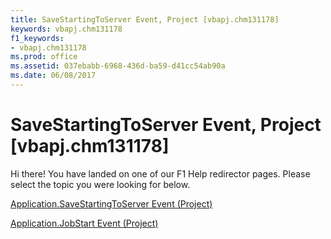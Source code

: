 ```yaml
---
title: SaveStartingToServer Event, Project [vbapj.chm131178]
keywords: vbapj.chm131178
f1_keywords:
- vbapj.chm131178
ms.prod: office
ms.assetid: 037ebabb-6968-436d-ba59-d41cc54ab90a
ms.date: 06/08/2017
---
```



# SaveStartingToServer Event, Project [vbapj.chm131178]

Hi there! You have landed on one of our F1 Help redirector pages. Please select the topic you were looking for below.

[Application.SaveStartingToServer Event (Project)](http://msdn.microsoft.com/library/e9d19b19-b916-a85d-486a-4a8676998b6c%28Office.15%29.aspx)

[Application.JobStart Event (Project)](http://msdn.microsoft.com/library/874b35cb-bb90-b8dc-3c22-84c8809c3177%28Office.15%29.aspx)


